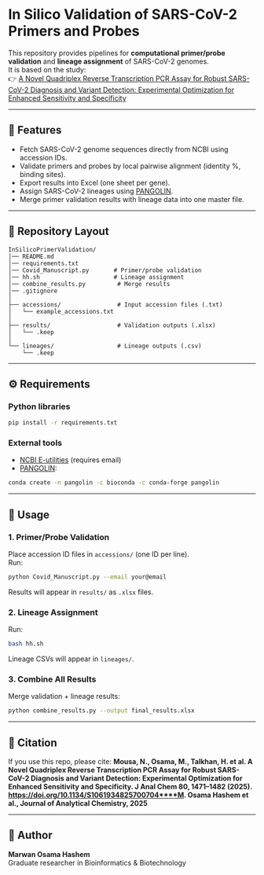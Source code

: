 # In Silico Validation of SARS-CoV-2 Primers and Probes

This repository provides pipelines for **computational primer/probe validation** and **lineage assignment** of SARS-CoV-2 genomes.  
It is based on the study:  
👉 [A Novel Quadriplex Reverse Transcription PCR Assay for Robust SARS-CoV-2 Diagnosis and Variant Detection: Experimental Optimization for Enhanced Sensitivity and Specificity](https://link.springer.com/article/10.1134/S1061934825700704)

---

## 📌 Features
- Fetch SARS-CoV-2 genome sequences directly from NCBI using accession IDs.
- Validate primers and probes by local pairwise alignment (identity %, binding sites).
- Export results into Excel (one sheet per gene).
- Assign SARS-CoV-2 lineages using [PANGOLIN](https://github.com/cov-lineages/pangolin).
- Merge primer validation results with lineage data into one master file.

---

## 📂 Repository Layout
```
InSilicoPrimerValidation/
│── README.md
│── requirements.txt
│── Covid_Manuscript.py       # Primer/probe validation
│── hh.sh                     # Lineage assignment
│── combine_results.py         # Merge results
│── .gitignore
│
├── accessions/                # Input accession files (.txt)
│   └── example_accessions.txt
│
├── results/                   # Validation outputs (.xlsx)
│   └── .keep
│
└── lineages/                  # Lineage outputs (.csv)
    └── .keep
```

---

## ⚙️ Requirements
### Python libraries
```bash
pip install -r requirements.txt
```

### External tools
- [NCBI E-utilities](https://www.ncbi.nlm.nih.gov/books/NBK179288/) (requires email)
- [PANGOLIN](https://github.com/cov-lineages/pangolin):
```bash
conda create -n pangolin -c bioconda -c conda-forge pangolin
```

---

## 🚀 Usage

### 1. Primer/Probe Validation
Place accession ID files in `accessions/` (one ID per line).  
Run:
```bash
python Covid_Manuscript.py --email your@email
```  
Results will appear in `results/` as `.xlsx` files.

### 2. Lineage Assignment
Run:
```bash
bash hh.sh
```  
Lineage CSVs will appear in `lineages/`.

### 3. Combine All Results
Merge validation + lineage results:
```bash
python combine_results.py --output final_results.xlsx
```

---

## 📜 Citation
If you use this repo, please cite:
**Mousa, N., Osama, M., Talkhan, H. et al. A Novel Quadriplex Reverse Transcription PCR Assay for Robust SARS-CoV-2 Diagnosis and Variant Detection: Experimental Optimization for Enhanced Sensitivity and Specificity. J Anal Chem 80, 1471–1482 (2025). https://doi.org/10.1134/S1061934825700704****M. Osama Hashem et al., Journal of Analytical Chemistry, 2025**  


---

## 👤 Author
**Marwan Osama Hashem**  
Graduate researcher in Bioinformatics & Biotechnology
